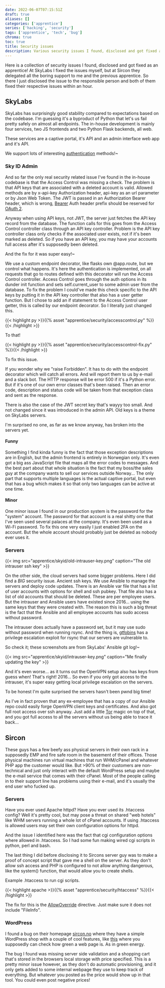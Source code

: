 ```yaml
---
date: 2022-06-07T07:15:51Z
draft: true
aliases: []
categories: ['apprentice']
series: ['hacking', 'security']
tags: ['apprentice', 'tech', 'bug']
chroma: true
toc: true
title: Security issues
description: Various security issues I found, disclosed and got fixed as an apprentice!
---
```


Here is a collection of security issues I found, disclosed and got fixed as an apprentice!
At SkyLabs I fixed the issues myself, but at Sircon they delegated all the boring support to me and the previous apprentice.
So there I just disclosed the issue to the responsible person and both of them fixed their respective issues within an hour.

## SkyLabs
SkyLabs has surprisingly good stability compared to expectations based on the codebase.
I'm guessing it's a byproduct of Python that let's us fail pretty safely on almost all endpoints.
The in-house development is mainly four services, two JS frontends and two Python Flask backends, all web.

These services are a captive portal, it's API and an admin interface web app and it's API.

We support lots of interesting [authentication](https://wiki.skylabs.no/partner:authentication) methods!~

### Sky ID Admin
And so far the only real security related issue I've found in the in-house codebase is that the Access Control was missing a check.
The problem is that API keys that are associated with a deleted account is valid.
Allowed methods are by x-api-key Authorization header, api-key as an url parameter or by Json Web Token.
The JWT is passed in an Authorization Bearer header, which is wrong, [Bearer](https://datatracker.ietf.org/doc/html/rfc6750) Auth header prefix should be reserved for [OAuth 2](https://datatracker.ietf.org/doc/html/rfc6749).

Anyway when using API keys, not JWT, the server just fetches the API key record from the database.
The function calls for this goes from the Access Control controller class through an API key controller.
Problem is the API key controller class only checks if the associated user exists, not if it's been marked as deleted.
So if you have an API key, you may have your accounts full access after it's supposedly been deleted.

And the fix for it was super easy!~

We use a custom endpoint decorator, like flasks own @app.route, but we control what happens.
It's here the authentication is implemented, on all requests that go to routes defined with this decorator will run the Access Control controller.
Access Control goes through the auth options in its dunder init function and sets self.current_user to some admin user from the database.
To fix the problem I could've made this check specific to the API keys by putting it in the API key controller that also has a user getter function.
But I chose to add an if statement to the Access Control user getter, this is called by our endpoint decorator.
So I literally just changed this.

{{< highlight py >}}{{% asset "apprentice/security/accesscontrol.py" %}}{{< /highlight >}}

To that!

{{< highlight py >}}{{% asset "apprentice/security/accesscontrol-fix.py" %}}{{< /highlight >}}

To fix this issue.

If you wonder why we "raise Forbidden".
It has to do with the endpoint decorator which will catch all errors.
And will report them to us by e-mail and a slack bot.
The HTTP response will be error 500 if it's a Python error.
But if it's one of our own error classes that's been raised.
Then an error code, description and status code will be taken from that exception class and sent as the response.

There is also the case of the JWT secret key that's wayyy too small.
And not changed since it was introduced in the admin API.
Old keys is a theme on SkyLabs servers.

I'm surprised no one, as far as we know anyway, has broken into the servers yet.

#### Funny
Something I find kinda funny is the fact that those exception descriptions are in English, but the admin frontend is entirely in Norwegian only.
It's even got a big ass JavaScript file that maps all the error codes to messages.
And the best part about that whole situation is the fact that my boss/the sales guy at the company wants to sell our services outside Norway...
The only part that supports multiple languages is the actual captive portal, but even that has a bug which makes it so that only two languages can be active at one time.

#### Minor
One minor issue I found in our production system is the password for the "system" account.
The password for that account is a real shitty one that I've seen used several palaces at the company.
It's even been used as a Wi-Fi password.
To fix this one very easily I just enabled 2FA on the account.
But the whole account should probably just be deleted as nobody ever uses it.

### Servers
{{< img src="apprentice/skyid/old-intrauser-key.png" caption="The old intrauser ssh key" >}}

On the other side, the cloud servers had some bigger problems.
Here I did find a *BIG* security issue. Ancient ssh keys.
We use Ansible to manage the servers and deploy code updates.
There is an Ansible var file that has a list of user accounts with options for shell and ssh pubkey.
That file also has a list of old accounts that should be deleted.
These are per employee users.
But the intrauser and Ansible users have existed since 2016...
using the same keys that they were created with.
The reason this is such a big threat is the fact that the Ansible and all employee accounts has sudo access without password.

The intrauser does actually have a password set, but it may use sudo without password when running rsync.
And the thing is, [gtfobins](https://gtfobins.github.io/) has a privilege escalation exploit for rsync that our servers are vulnerable to.

So check it; these screenshots are from SkyLabs' Ansible git log!~

{{< img src="apprentice/skyid/intrauser-key.png" caption="Me finally updating the key" >}}

And it's even worse... as it turns out the OpenVPN setup also has keys from guess when!
That's right! 2016...
So even if you only got access to the intrauser, it's super easy getting local privilege escalation on the servers.

To be honest I'm quite surprised the servers hasn't been pwnd big time!

As I've in fact proven that any ex-employee that has a copy of our Ansible repo could easily forge OpenVPN client keys and certificates.
And also got full root access over ssh anyway.
Just add a little [Tor](https://torproject.org/) magic on top of that, and you got full access to all the servers without us being able to trace it back...

## Sircon
These guys has a few beefy ass physical servers in their own rack in a supposedly EMP and fire safe room in the basement of their offices.
Those physical machines run virtual machines that run WHM/cPanel and whatever PHP app the customer would like.
But >90% of their customers are non-technical and just only interact with the default WordPress setup and maybe the e-mail service that comes with their cPanel.
Most of the people calling in to their support line has problems using their e-mail, and it's usually the end user who fucked up.

### Servers
Have you ever used Apache httpd? Have you ever used its .htaccess config?
Well it's pretty cool, but may pose a threat on shared "web hotels" like WHM servers running a whole lot of cPanel accounts.
If using .htaccess is allowed users may set their own configuration options for httpd.

And the issue I identified here was the fact that cgi configuration options where allowed in .htaccess.
So I had some fun making wired cgi scripts in python, perl and bash.

The last thing I did before disclosing it to Sircons server guy was to make a proof of concept script that gave me a shell on the server.
As they don't allow ssh access and PHP is configured to not allow anything dangerous, like the system() function, that would allow you to create shells.

Example .htaccess to run cgi scripts.

{{< highlight apache >}}{{% asset "apprentice/security/htaccess" %}}{{< /highlight >}}

The fix for this is the [AllowOverride](https://httpd.apache.org/docs/current/mod/core.html#allowoverride) directive.
Just make sure it does not include "FileInfo".

### WordPress
I found a bug on their homepage [sircon.no](https://sircon.no) where they have a simple WordPress shop with a couple of cool features, like [this](https://sircon.no/sjekk-om-din-nettbutikk-nettsted-driftes-miljovennlig/) where you supposedly can check how green a web page is. As in green energy.

The bug I found was missing server side validation and a shopping cart that's stored in the browsers local storage with price specified.
This is a pretty minor issue however, as they don't do automatic provisioning, and it only gets added to some internal webpage they use to keep track of everything.
But whatever you posted as the price would show up in that tool.
You could even post negative prices!
